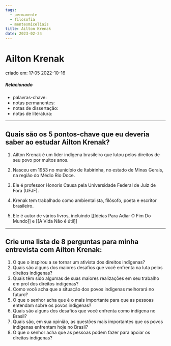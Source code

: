 ```yaml
---
tags:
  - permanente
  - filosofia
  - mentesmiceliais
title: Ailton Krenak
date: 2023-02-24
---
```

# Ailton Krenak
criado em: 17:05 2022-10-16

##### Relacionado
- palavras-chave: 
- notas permanentes: 
- notas de dissertação:
- notas de literatura: 

---
## Quais são os 5 pontos-chave que eu deveria saber ao estudar Ailton Krenak?

1. Ailton Krenak é um líder indígena brasileiro que lutou pelos direitos de seu povo por muitos anos.

2. Nasceu em 1953 no município de Itabirinha, no estado de Minas Gerais, na região do Médio Rio Doce.

3. Ele é professor Honoris Causa pela Universidade Federal de Juiz de Fora (UFJF).

4. Krenak tem trabalhado como ambientalista, filósofo, poeta e escritor brasileiro.

5. Ele é autor de vários livros, incluindo [[Ideias Para Adiar O Fim Do Mundo]] e [[A Vida Não é útil]]
---
## Crie uma lista de 8 perguntas para minha entrevista com Ailton Krenak:


1. O que o inspirou a se tornar um ativista dos direitos indígenas?
2. Quais são alguns dos maiores desafios que você enfrenta na luta pelos direitos indígenas?
3. Quais têm sido algumas de suas maiores realizações em seu trabalho em prol dos direitos indígenas?
4. Como você acha que a situação dos povos indígenas melhorará no futuro?
5. O que o senhor acha que é o mais importante para que as pessoas entendam sobre os povos indígenas?
6. Quais são alguns dos desafios que você enfrenta como indígena no Brasil?
7. Quais são, em sua opinião, as questões mais importantes que os povos indígenas enfrentam hoje no Brasil?
8. O que o senhor acha que as pessoas podem fazer para apoiar os direitos indígenas?